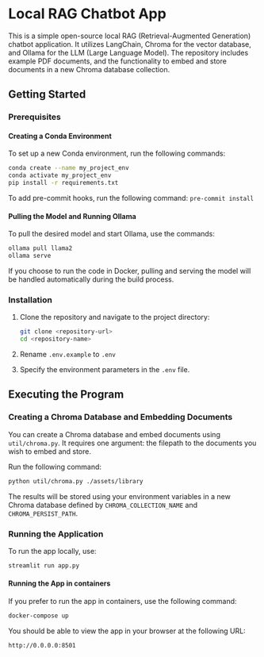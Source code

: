# Local RAG Chatbot App

This is a simple open-source local RAG (Retrieval-Augmented Generation) chatbot application. It utilizes LangChain, Chroma for the vector database, and Ollama for the LLM (Large Language Model). The repository includes example PDF documents, and the functionality to embed and store documents in a new Chroma database collection.

## Getting Started

### Prerequisites

#### Creating a Conda Environment

To set up a new Conda environment, run the following commands:

```zsh
conda create --name my_project_env
conda activate my_project_env
pip install -r requirements.txt
```
To add pre-commit hooks, run the following command:
`pre-commit install`

#### Pulling the Model and Running Ollama

To pull the desired model and start Ollama, use the commands:

```zsh
ollama pull llama2
ollama serve
```

If you choose to run the code in Docker, pulling and serving the model will be handled automatically during the build process.

### Installation

1. Clone the repository and navigate to the project directory:

   ```zsh
   git clone <repository-url>
   cd <repository-name>
   ```

2. Rename `.env.example` to  `.env`

3. Specify the environment parameters in the `.env` file.

## Executing the Program

### Creating a Chroma Database and Embedding Documents

You can create a Chroma database and embed documents using `util/chroma.py`. It requires one argument: the filepath to the documents you wish to embed and store.

Run the following command:

```zsh
python util/chroma.py ./assets/library
```

The results will be stored using your environment variables in a new Chroma database defined by `CHROMA_COLLECTION_NAME` and `CHROMA_PERSIST_PATH`.

### Running the Application

To run the app locally, use:

```zsh
streamlit run app.py
```

#### Running the App in containers

If you prefer to run the app in containers, use the following command:

```zsh
docker-compose up
```

You should be able to view the app in your browser at the following URL:

```
http://0.0.0.0:8501
```
